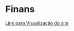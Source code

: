 # Finans
 <a href=" https://joaoazl.github.io/Finans/" target="_blank"> Link para Visualização do site </a>
